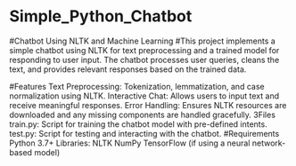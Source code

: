 # Simple_Python_Chatbot
#Chatbot Using NLTK and Machine Learning
#This project implements a simple chatbot using NLTK for text preprocessing and a trained model for responding to user input. The chatbot processes user queries, cleans the text, and provides relevant responses based on the trained data.

#Features
Text Preprocessing: Tokenization, lemmatization, and case normalization using NLTK.
Interactive Chat: Allows users to input text and receive meaningful responses.
Error Handling: Ensures NLTK resources are downloaded and any missing components are handled gracefully.
3Files
train.py: Script for training the chatbot model with pre-defined intents.
test.py: Script for testing and interacting with the chatbot.
#Requirements
Python 3.7+
Libraries:
NLTK
NumPy
TensorFlow (if using a neural network-based model)
